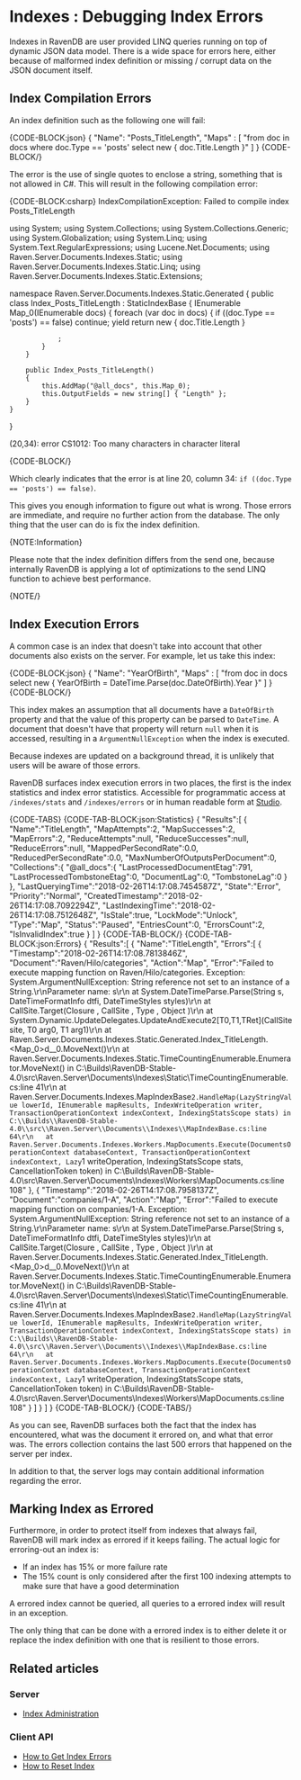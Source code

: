 # Indexes : Debugging Index Errors

Indexes in RavenDB are user provided LINQ queries running on top of dynamic JSON data model. There is a wide space for errors here, either because of malformed index definition or missing / corrupt data on the JSON document itself.

## Index Compilation Errors

An index definition such as the following one will fail:

{CODE-BLOCK:json}
{
    "Name": "Posts_TitleLength",
    "Maps" : [
        "from doc in docs where doc.Type == 'posts' select new { doc.Title.Length }"
    ]
}
{CODE-BLOCK/}

The error is the use of single quotes to enclose a string, something that is not allowed in C#. This will result in the following compilation error:

{CODE-BLOCK:csharp}
IndexCompilationException: Failed to compile index Posts_TitleLength

using System;
using System.Collections;
using System.Collections.Generic;
using System.Globalization;
using System.Linq;
using System.Text.RegularExpressions;
using Lucene.Net.Documents;
using Raven.Server.Documents.Indexes.Static;
using Raven.Server.Documents.Indexes.Static.Linq;
using Raven.Server.Documents.Indexes.Static.Extensions;

namespace Raven.Server.Documents.Indexes.Static.Generated
{
    public class Index_Posts_TitleLength : StaticIndexBase
    {
        IEnumerable Map_0(IEnumerable<dynamic> docs)
        {
            foreach (var doc in docs)
            {
                if ((doc.Type == 'posts') == false)
                    continue;
                yield return new
                {
                    doc.Title.Length
                }

                ;
            }
        }

        public Index_Posts_TitleLength()
        {
            this.AddMap("@all_docs", this.Map_0);
            this.OutputFields = new string[] { "Length" };
        }
    }
}

(20,34): error CS1012: Too many characters in character literal

{CODE-BLOCK/}

Which clearly indicates that the error is at line 20, column 34: `if ((doc.Type == 'posts') == false)`.

This gives you enough information to figure out what is wrong. Those errors are immediate, and require no further action from the database. The only thing that the user can do is fix the index definition.

{NOTE:Information}

Please note that the index definition differs from the send one, because internally RavenDB is applying a lot of optimizations to the send LINQ function to achieve best performance.

{NOTE/}

## Index Execution Errors

A common case is an index that doesn't take into account that other documents also exists on the server. For example, let us take this index:

{CODE-BLOCK:json}
{
    "Name": "YearOfBirth",
    "Maps" : [
        "from doc in docs select new { YearOfBirth = DateTime.Parse(doc.DateOfBirth).Year }"
    ]
}
{CODE-BLOCK/}

This index makes an assumption that all documents have a `DateOfBirth` property and that the value of this property can be parsed to `DateTime`. A document that doesn't have that property will return `null` when it is accessed, resulting in a `ArgumentNullException` when the index is executed.

Because indexes are updated on a background thread, it is unlikely that users will be aware of those errors.  

RavenDB surfaces index execution errors in two places, the first is the index statistics and index error statistics. Accessible for programmatic access at `/indexes/stats` and `/indexes/errors` or in human readable form at [Studio]().

{CODE-TABS}
{CODE-TAB-BLOCK:json:Statistics}
{
   "Results":[
      {
         "Name":"TitleLength",
         "MapAttempts":2,
         "MapSuccesses":2,
         "MapErrors":2,
         "ReduceAttempts":null,
         "ReduceSuccesses":null,
         "ReduceErrors":null,
         "MappedPerSecondRate":0.0,
         "ReducedPerSecondRate":0.0,
         "MaxNumberOfOutputsPerDocument":0,
         "Collections":{
            "@all_docs":{
               "LastProcessedDocumentEtag":791,
               "LastProcessedTombstoneEtag":0,
               "DocumentLag":0,
               "TombstoneLag":0
            }
         },
         "LastQueryingTime":"2018-02-26T14:17:08.7454587Z",
         "State":"Error",
         "Priority":"Normal",
         "CreatedTimestamp":"2018-02-26T14:17:08.7092294Z",
         "LastIndexingTime":"2018-02-26T14:17:08.7512648Z",
         "IsStale":true,
         "LockMode":"Unlock",
         "Type":"Map",
         "Status":"Paused",
         "EntriesCount":0,
         "ErrorsCount":2,
         "IsInvalidIndex":true
      }
   ]
}
{CODE-TAB-BLOCK/}
{CODE-TAB-BLOCK:json:Errors}
{
   "Results":[
      {
         "Name":"TitleLength",
         "Errors":[
            {
               "Timestamp":"2018-02-26T14:17:08.7813846Z",
               "Document":"Raven/Hilo/categories",
               "Action":"Map",
               "Error":"Failed to execute mapping function on Raven/Hilo/categories. Exception: System.ArgumentNullException: String reference not set to an instance of a String.\r\nParameter name: s\r\n   at System.DateTimeParse.Parse(String s, DateTimeFormatInfo dtfi, DateTimeStyles styles)\r\n   at CallSite.Target(Closure , CallSite , Type , Object )\r\n   at System.Dynamic.UpdateDelegates.UpdateAndExecute2[T0,T1,TRet](CallSite site, T0 arg0, T1 arg1)\r\n   at Raven.Server.Documents.Indexes.Static.Generated.Index_TitleLength.<Map_0>d__0.MoveNext()\r\n   at Raven.Server.Documents.Indexes.Static.TimeCountingEnumerable.Enumerator.MoveNext() in C:\\Builds\\RavenDB-Stable-4.0\\src\\Raven.Server\\Documents\\Indexes\\Static\\TimeCountingEnumerable.cs:line 41\r\n   at Raven.Server.Documents.Indexes.MapIndexBase`2.HandleMap(LazyStringValue lowerId, IEnumerable mapResults, IndexWriteOperation writer, TransactionOperationContext indexContext, IndexingStatsScope stats) in C:\\Builds\\RavenDB-Stable-4.0\\src\\Raven.Server\\Documents\\Indexes\\MapIndexBase.cs:line 64\r\n   at Raven.Server.Documents.Indexes.Workers.MapDocuments.Execute(DocumentsOperationContext databaseContext, TransactionOperationContext indexContext, Lazy`1 writeOperation, IndexingStatsScope stats, CancellationToken token) in C:\\Builds\\RavenDB-Stable-4.0\\src\\Raven.Server\\Documents\\Indexes\\Workers\\MapDocuments.cs:line 108"
            },
            {
               "Timestamp":"2018-02-26T14:17:08.7958137Z",
               "Document":"companies/1-A",
               "Action":"Map",
               "Error":"Failed to execute mapping function on companies/1-A. Exception: System.ArgumentNullException: String reference not set to an instance of a String.\r\nParameter name: s\r\n   at System.DateTimeParse.Parse(String s, DateTimeFormatInfo dtfi, DateTimeStyles styles)\r\n   at CallSite.Target(Closure , CallSite , Type , Object )\r\n   at Raven.Server.Documents.Indexes.Static.Generated.Index_TitleLength.<Map_0>d__0.MoveNext()\r\n   at Raven.Server.Documents.Indexes.Static.TimeCountingEnumerable.Enumerator.MoveNext() in C:\\Builds\\RavenDB-Stable-4.0\\src\\Raven.Server\\Documents\\Indexes\\Static\\TimeCountingEnumerable.cs:line 41\r\n   at Raven.Server.Documents.Indexes.MapIndexBase`2.HandleMap(LazyStringValue lowerId, IEnumerable mapResults, IndexWriteOperation writer, TransactionOperationContext indexContext, IndexingStatsScope stats) in C:\\Builds\\RavenDB-Stable-4.0\\src\\Raven.Server\\Documents\\Indexes\\MapIndexBase.cs:line 64\r\n   at Raven.Server.Documents.Indexes.Workers.MapDocuments.Execute(DocumentsOperationContext databaseContext, TransactionOperationContext indexContext, Lazy`1 writeOperation, IndexingStatsScope stats, CancellationToken token) in C:\\Builds\\RavenDB-Stable-4.0\\src\\Raven.Server\\Documents\\Indexes\\Workers\\MapDocuments.cs:line 108"
            }
         ]
      }
   ]
}
{CODE-TAB-BLOCK/}
{CODE-TABS/}

As you can see, RavenDB surfaces both the fact that the index has encountered, what was the document it errored on, and what that error was. The errors collection contains the last 500 errors that happened on the server per index.

In addition to that, the server logs may contain additional information regarding the error.

## Marking Index as Errored

Furthermore, in order to protect itself from indexes that always fail, RavenDB will mark index as errored if it keeps failing. The actual logic for erroring-out an index is:

* If an index has 15% or more failure rate
* The 15% count is only considered after the first 100 indexing attempts to make sure that have a good determination

A errored index cannot be queried, all queries to a errored index will result in an exception.

The only thing that can be done with a errored index is to either delete it or replace the index definition with one that is resilient to those errors.

## Related articles

### Server

- [Index Administration](../../server/administration/index-administration)

### Client API

- [How to Get Index Errors](../../client-api/operations/maintenance/indexes/get-index-errors)
- [How to Reset Index](../../client-api/operations/maintenance/indexes/reset-index)
